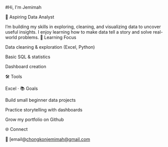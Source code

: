 #Hi, I'm Jemimah

🌸 Aspiring Data Analyst

I’m building my skills in exploring, cleaning, and visualizing data to uncover useful insights. I enjoy learning how to make data tell a story and solve real-world problems.
🧠 Learning Focus

Data cleaning & exploration (Excel, Python)

Basic SQL & statistics

Dashboard creation


🛠️ Tools

Excel · 
📚 Goals

Build small beginner data projects

Practice storytelling with dashboards

Grow my portfolio on Github

🌐 Connect

📧 [email@chongkonjemimah@gmail.com
